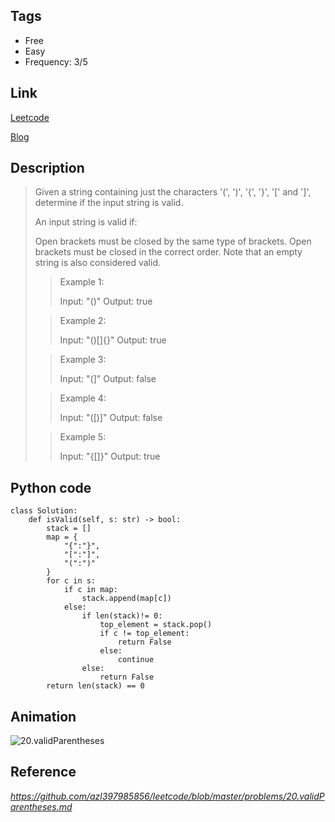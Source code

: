 ## Tags
- Free
- Easy
- Frequency: 3/5

## Link
[Leetcode](https://leetcode.com/problems/valid-parentheses/)

[Blog](http://206.81.6.248:12306/leetcode/valid-parentheses/description)

## Description

>Given a string containing just the characters '(', ')', '{', '}', '[' and ']', determine if the input string is valid.
>
>An input string is valid if:
>
>Open brackets must be closed by the same type of brackets.
>Open brackets must be closed in the correct order.
>Note that an empty string is also considered valid.
>
>>Example 1:
>>
>>Input: "()"
>>Output: true
>
>>Example 2:
>>
>>Input: "()[]{}"
>>Output: true
>
>>Example 3:
>>
>>Input: "(]"
>>Output: false
>
>>Example 4:
>>
>>Input: "([)]"
>>Output: false
>
>>Example 5:
>>
>>Input: "{[]}"
>>Output: true


## Python code
```
class Solution:
    def isValid(self, s: str) -> bool:
        stack = []
        map = {
            "{":"}",
            "[":"]",
            "(":")"
        }
        for c in s:
            if c in map:
                stack.append(map[c])
            else:
                if len(stack)!= 0:
                    top_element = stack.pop()
                    if c != top_element:
                        return False
                    else:
                        continue
                else:
                    return False
        return len(stack) == 0
```

## Animation
![20.validParentheses](https://github.com/azl397985856/leetcode/blob/master/assets/20.validParentheses.gif)

## Reference
*https://github.com/azl397985856/leetcode/blob/master/problems/20.validParentheses.md*